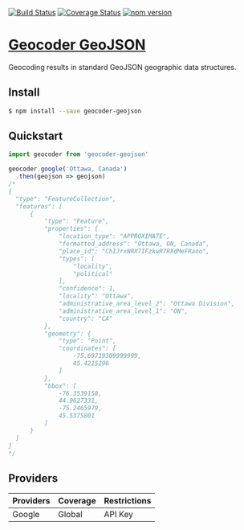 [![Build Status](https://travis-ci.org/DenisCarriere/geocoder-geojson.svg?branch=master)](https://travis-ci.org/DenisCarriere/geocoder-geojson)
[![Coverage Status](https://coveralls.io/repos/github/DenisCarriere/geocoder-geojson/badge.svg?branch=master)](https://coveralls.io/github/DenisCarriere/geocoder-geojson?branch=master)
[![npm version](https://badge.fury.io/js/geocoder-geojson.svg)](https://badge.fury.io/js/geocoder-geojson)

# [Geocoder GeoJSON](https://www.npmjs.com/package/geocoder-geojson)

Geocoding results in standard GeoJSON geographic data structures.

## Install

```bash
$ npm install --save geocoder-geojson
```

## Quickstart

```javascript
import geocoder from 'geocoder-geojson'

geocoder.google('Ottawa, Canada')
  .then(geojson => geojson)
/*
{
  "type": "FeatureCollection",
  "features": [
      {
          "type": "Feature",
          "properties": {
              "location_type": "APPROXIMATE",
              "formatted_address": "Ottawa, ON, Canada",
              "place_id": "ChIJrxNRX7IFzkwR7RXdMeFRaoo",
              "types": [
                  "locality",
                  "political"
              ],
              "confidence": 1,
              "locality": "Ottawa",
              "administrative_area_level_2": "Ottawa Division",
              "administrative_area_level_1": "ON",
              "country": "CA"
          },
          "geometry": {
              "type": "Point",
              "coordinates": [
                  -75.69719309999999,
                  45.4215296
              ]
          },
          "bbox": [
              -76.3539158,
              44.9627331,
              -75.2465979,
              45.5375801
          ]
      }
  ]
}
*/
```

## Providers

| Providers       | Coverage    | Restrictions |
|-----------------|:------------|:-------------|
| Google          | Global      | API Key      |
